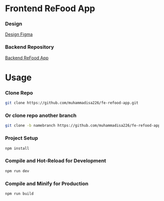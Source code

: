# Frontend ReFood App

### Design

[Design Figma](https://www.figma.com/file/JZNpNsry28MQP49pmVuyL7/Design-ReFood-App?type=design&node-id=6%3A4&mode=design&t=nvZYiV1YBZ4RkrFY-1)

### Backend Repository

[Backend ReFood App](https://github.com/muhammadisa226/be-refood-app)

# Usage

### Clone Repo

```sh
git clone https://github.com/muhammadisa226/fe-refood-app.git
```

### Or clone repo another branch

```sh
git clone -b namebranch https://github.com/muhammadisa226/fe-refood-app.git
```

### Project Setup

```sh
npm install
```

### Compile and Hot-Reload for Development

```sh
npm run dev
```

### Compile and Minify for Production

```sh
npm run build
```
